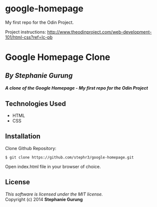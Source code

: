 google-homepage
===============

My first repo for the Odin Project. 

Project instructions: http://www.theodinproject.com/web-development-101/html-css?ref=lc-pb

# Google Homepage Clone
## *By Stephanie Gurung*

##### *A clone of the Google Homepage - My first repo for the Odin Project*

## Technologies Used

* HTML<br>
* CSS<br>

Installation
------------
Clone Github Repository:
```
$ git clone https://github.com/stephr3/google-homepage.git
```
Open index.html file in your browser of choice.

License
-------
_This software is licensed under the MIT license._<br>
Copyright (c) 2014 **Stephanie Gurung**
